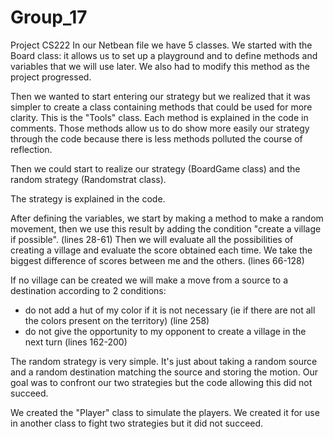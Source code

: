 # Group_17
Project CS222
In our Netbean file we have 5 classes.
We started with the Board class: it allows us to set up a playground and to define methods and variables that we will use later. We also had to modify this method as the project progressed.


Then we wanted to start entering our strategy but we realized that it was simpler to create a class containing methods that could be used for more clarity. This is the "Tools" class.
Each method is explained in the code in comments. Those methods allow us to do show more easily our strategy through the code because there is less methods polluted the course of reflection.

Then we could start to realize our strategy (BoardGame class) and the random strategy (Randomstrat class).


The strategy is explained in the code. 

After defining the variables, we start by making a method to make a random movement, then we use this result by adding the condition "create a village if possible". (lines 28-61)
Then we will evaluate all the possibilities of creating a village and evaluate the score obtained each time. We take the biggest difference of scores between me and the others. (lines 66-128)

If no village can be created we will make a move from a source to a destination according to 2 conditions:
- do not add a hut of my color if it is not necessary (ie if there are not all the colors present on the territory) (line 258)
- do not give the opportunity to my opponent to create a village in the next turn (lines 162-200)

The random strategy is very simple. It's just about taking a random source and a random destination matching the source and storing the motion.
Our goal was to confront our two strategies but the code allowing this did not succeed.

We created the "Player" class to simulate the players. We created it for use in another class to fight two strategies but it did not succeed.
